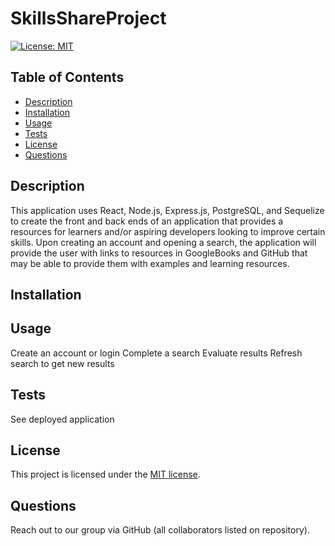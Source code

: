 # SkillsShareProject

  [![License: MIT](https://img.shields.io/badge/License-MIT-yellow.svg)](https://opensource.org/licenses/MIT)

## Table of Contents
  - [Description](#description)
  - [Installation](#installation)
  - [Usage](#usage)
  - [Tests](#tests)
  - [License](#license)
  - [Questions](#questions)


  ## Description
  This application uses React, Node.js, Express.js, PostgreSQL, and Sequelize to create the front and back ends of an application that provides a resources for learners and/or aspiring developers looking to improve certain skills.  Upon creating an account and opening a search, the application will provide the user with links to resources in GoogleBooks and GitHub that may be able to provide them with examples and learning resources.
  
  ## Installation
  

  ## Usage
  Create an account or login
  Complete a search
  Evaluate results 
  Refresh search to get new results

  ## Tests
  See deployed application

  ## License 
  This project is licensed under the [MIT license](https://opensource.org/licenses/MIT).

  ## Questions
  Reach out to our group via GitHub (all collaborators listed on repository).
  

